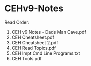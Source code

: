 # CEHv9-Notes

Read Order:

1. CEH v9 Notes - Dads Man Cave.pdf
2. CEH Cheatsheet.pdf
3. CEH Cheatsheet 2.pdf
4. CEH Read Topics.pdf
5. CEH Impt Cmd Line Programs.txt
6. CEH Tools.pdf
